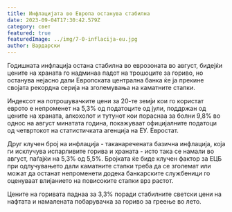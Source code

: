 ```yaml
---
title: Инфлацијата во Европа останува стабилна
date: 2023-09-04T17:30:42.579Z
category: свет
featured: true
featuredImage: ../img/7-0-inflacija-eu.jpg
author: Вардарски
---
```

Годишната инфлација остана стабилна во еврозоната во август, бидејќи цените на храната го надминаа падот на трошоците за гориво, но останува нејасно дали Европската централна банка ќе ја прекине својата рекордна серија на зголемувања на каматните стапки.

Индексот на потрошувачките цени за 20-те земји кои го користат еврото е непроменет на 5,3% од податоците од јули, поддржан од цените на храната, алкохолот и тутунот кои пораснаа за болни 9,8% во однос на август минатата година, покажуваат официјалните податоци од четвртокот на статистичката агенција на ЕУ. Евростат.

Друг клучен број на инфлација - таканаречената базична инфлација, која ги исклучува испарливите горива и храната - исто така се намали во август, паѓајќи на 5,3% од 5,5%. Бројката ќе биде клучен фактор за ЕЦБ при одлучувањето дали каматните стапки треба да се зголемат или можат да останат непроменети додека банкарските службеници го оценуваат влијанието на повисоките стапки врз растот.

Цените на горивата паднаа за 3,3% поради стабилните светски цени на нафтата и намалената побарувачка за гориво за греење во лето.